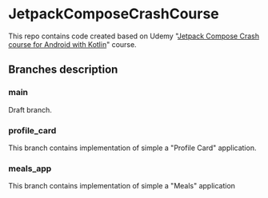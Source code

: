 # JetpackComposeCrashCourse

This repo contains code created based on Udemy "[Jetpack Compose Crash course for Android with Kotlin](https://cognizant.udemy.com/course/jetpack-compose-masterclass/)" course.

## Branches description

### main
Draft branch.

### profile_card
This branch contains  implementation of simple a "Profile Card" application.

### meals_app
This branch contains  implementation of simple a "Meals" application
